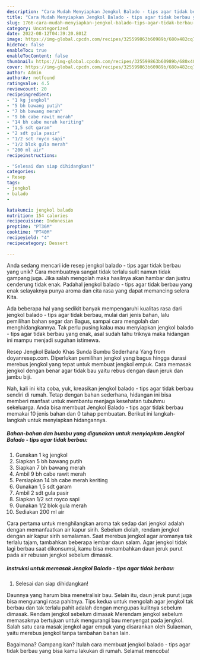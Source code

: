 ```yaml
---
description: "Cara Mudah Menyiapkan Jengkol Balado - tips agar tidak berbau yang Lezat"
title: "Cara Mudah Menyiapkan Jengkol Balado - tips agar tidak berbau yang Lezat"
slug: 1766-cara-mudah-menyiapkan-jengkol-balado-tips-agar-tidak-berbau-yang-lezat
category: Uncategorized
date: 2022-08-12T04:39:20.801Z
image: https://img-global.cpcdn.com/recipes/325599863b60989b/680x482cq70/jengkol-balado-tips-agar-tidak-berbau-foto-resep-utama.jpg
hideToc: false
enableToc: true
enableTocContent: false
thumbnail: https://img-global.cpcdn.com/recipes/325599863b60989b/680x482cq70/jengkol-balado-tips-agar-tidak-berbau-foto-resep-utama.jpg
cover: https://img-global.cpcdn.com/recipes/325599863b60989b/680x482cq70/jengkol-balado-tips-agar-tidak-berbau-foto-resep-utama.jpg
author: Admin
authorAv: notfound
ratingvalue: 4.5
reviewcount: 20
recipeingredient:
- "1 kg jengkol"
- "5 bh bawang putih"
- "7 bh bawang merah"
- "9 bh cabe rawit merah"
- "14 bh cabe merah keriting"
- "1,5 sdt garam"
- "2 sdt gula pasir"
- "1/2 sct royco sapi"
- "1/2 blok gula merah"
- "200 ml air"
recipeinstructions:

- "Selesai dan siap dihidangkan!"
categories:
- Resep
tags:
- jengkol
- balado
- 

katakunci: jengkol balado  
nutrition: 154 calories
recipecuisine: Indonesian
preptime: "PT36M"
cooktime: "PT40M"
recipeyield: "4"
recipecategory: Dessert

---
```





Anda sedang mencari ide resep jengkol balado - tips agar tidak berbau yang unik? Cara membuatnya sangat tidak terlalu sulit namun tidak gampang juga. Jika salah mengolah maka hasilnya akan hambar dan justru cenderung tidak enak. Padahal jengkol balado - tips agar tidak berbau yang enak selayaknya punya aroma dan cita rasa yang dapat memancing selera Kita.





Ada beberapa hal yang sedikit banyak mempengaruhi kualitas rasa dari jengkol balado - tips agar tidak berbau, mulai dari jenis bahan, lalu pemilihan bahan segar dan Bagus, sampai cara mengolah dan menghidangkannya. Tak perlu pusing kalau mau menyiapkan jengkol balado - tips agar tidak berbau yang enak,      asal sudah tahu triknya maka hidangan ini mampu menjadi suguhan istimewa.














Resep Jengkol Balado Khas Sunda Bumbu Sederhana Yang from doyanresep.com. Diperlukan pemilihan jengkol yang bagus hingga durasi merebus jengkol yang tepat untuk membuat jengkol empuk. Cara memasak jengkol dengan benar agar tidak bau yaitu rebus dengan daun jeruk dan jambu biji.






Nah, kali ini kita coba, yuk, kreasikan jengkol balado - tips agar tidak berbau sendiri di rumah. Tetap dengan bahan sederhana, hidangan ini bisa memberi manfaat untuk membantu menjaga kesehatan tubuhmu sekeluarga. Anda bisa membuat Jengkol Balado - tips agar tidak berbau memakai 10 jenis bahan dan 0 tahap pembuatan. Berikut ini langkah-langkah untuk menyiapkan hidangannya.

<!--inarticleads1-->

##### Bahan-bahan dan bumbu yang digunakan untuk menyiapkan Jengkol Balado - tips agar tidak berbau:

1. Gunakan 1 kg jengkol
1. Siapkan 5 bh bawang putih
1. Siapkan 7 bh bawang merah
1. Ambil 9 bh cabe rawit merah
1. Persiapkan 14 bh cabe merah keriting
1. Gunakan 1,5 sdt garam
1. Ambil 2 sdt gula pasir
1. Siapkan 1/2 sct royco sapi
1. Gunakan 1/2 blok gula merah
1. Sediakan 200 ml air


Cara pertama untuk menghilangkan aroma tak sedap dari jengkol adalah dengan memanfaatkan air kapur sirih. Sebelum diolah, rendam jengkol dengan air kapur sirih semalaman. Saat merebus jengkol agar aromanya tak terlalu tajam, tambahkan beberapa lembar daun salam. Agar jengkol tidak lagi berbau saat dikonsumsi, kamu bisa menambahkan daun jeruk purut pada air rebusan jengkol sebelum dimasak. 

<!--inarticleads2-->

##### Instruksi untuk memasak Jengkol Balado - tips agar tidak berbau:


1. Selesai dan siap dihidangkan!

Daunnya yang harum bisa menetralisir bau. Selain itu, daun jeruk purut juga bisa mengurangi rasa pahitnya. Tips kedua untuk mengolah agar jengkol tak berbau dan tak terlalu pahit adalah dengan mengupas kulitnya sebelum dimasak. Rendam jengkol sebelum dimasak Merendam jengkol sebelum memasaknya bertujuan untuk mengurangi bau menyengat pada jengkol. Salah satu cara masak jengkol agar empuk yang disarankan oleh Sulaeman, yaitu merebus jengkol tanpa tambahan bahan lain. 

Bagaimana? Gampang kan? Itulah cara membuat jengkol balado - tips agar tidak berbau yang bisa kamu lakukan di rumah. Selamat mencoba!
